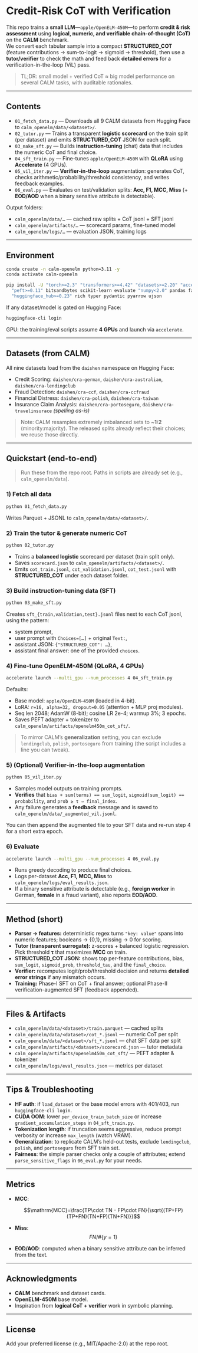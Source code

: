 # Credit-Risk CoT with Verification

This repo trains a **small LLM**—`apple/OpenELM-450M`—to perform **credit & risk assessment** using **logical, numeric, and verifiable chain-of-thought (CoT)** on the **CALM** benchmark.  
We convert each tabular sample into a compact **STRUCTURED_COT** (feature contributions → sum-to-logit → sigmoid → threshold), then use a **tutor/verifier** to check the math and feed back **detailed errors** for a verification-in-the-loop (ViL) pass.

> TL;DR: small model + verified CoT ≈ big model performance on several CALM tasks, with auditable rationales.

---

## Contents

- `01_fetch_data.py` — Downloads all 9 CALM datasets from Hugging Face to `calm_openelm/data/<dataset>/`.
- `02_tutor.py` — Trains a transparent **logistic scorecard** on the train split (per dataset) and emits **STRUCTURED_COT** JSON for each split.
- `03_make_sft.py` — Builds **instruction-tuning** (chat) data that includes the numeric CoT and final choice.
- `04_sft_train.py` — Fine-tunes `apple/OpenELM-450M` with **QLoRA** using **Accelerate** (4 GPUs).
- `05_vil_iter.py` — **Verifier-in-the-loop** augmentation: generates CoT, checks arithmetic/probability/threshold consistency, and writes feedback examples.
- `06_eval.py` — Evaluates on test/validation splits: **Acc, F1, MCC, Miss** (+ **EOD/AOD** when a binary sensitive attribute is detectable).

Output folders:
- `calm_openelm/data/…` — cached raw splits + CoT jsonl + SFT jsonl
- `calm_openelm/artifacts/…` — scorecard params, fine-tuned model
- `calm_openelm/logs/…` — evaluation JSON, training logs

---

## Environment

```bash
conda create -n calm-openelm python=3.11 -y
conda activate calm-openelm

pip install -U "torch>=2.3" "transformers>=4.42" "datasets>=2.20" "accelerate>=0.33" \
  "peft>=0.11" bitsandbytes scikit-learn evaluate "numpy<2.0" pandas fastparquet \
  "huggingface_hub>=0.23" rich typer pydantic pyarrow ujson
````

If any dataset/model is gated on Hugging Face:

```bash
huggingface-cli login
```

GPU: the training/eval scripts assume **4 GPUs** and launch via `accelerate`.

---

## Datasets (from CALM)

All nine datasets load from the `daishen` namespace on Hugging Face:

* Credit Scoring: `daishen/cra-german`, `daishen/cra-australian`, `daishen/cra-lendingclub`
* Fraud Detection: `daishen/cra-ccf`, `daishen/cra-ccfraud`
* Financial Distress: `daishen/cra-polish`, `daishen/cra-taiwan`
* Insurance Claim Analysis: `daishen/cra-portoseguro`, `daishen/cra-travelinsurace` *(spelling as-is)*

> Note: CALM resamples extremely imbalanced sets to \~**1:2** (minority\:majority). The released splits already reflect their choices; we reuse those directly.

---

## Quickstart (end-to-end)

> Run these from the repo root. Paths in scripts are already set (e.g., `calm_openelm/data`).

### 1) Fetch all data

```bash
python 01_fetch_data.py
```

Writes Parquet + JSONL to `calm_openelm/data/<dataset>/`.

### 2) Train the tutor & generate numeric CoT

```bash
python 02_tutor.py
```

* Trains a **balanced logistic** scorecard per dataset (train split only).
* Saves `scorecard.json` to `calm_openelm/artifacts/<dataset>/`.
* Emits `cot_train.jsonl`, `cot_validation.jsonl`, `cot_test.jsonl` with **STRUCTURED\_COT** under each dataset folder.

### 3) Build instruction-tuning data (SFT)

```bash
python 03_make_sft.py
```

Creates `sft_{train,validation,test}.jsonl` files next to each CoT jsonl, using the pattern:

* system prompt,
* user prompt with `Choices=[…]` + original `Text:`,
* assistant JSON: `{"STRUCTURED_COT": …}`,
* assistant final answer: one of the provided `choices`.

### 4) Fine-tune OpenELM-450M (QLoRA, 4 GPUs)

```bash
accelerate launch --multi_gpu --num_processes 4 04_sft_train.py
```

Defaults:

* Base model: `apple/OpenELM-450M` (loaded in 4-bit).
* LoRA: `r=16, alpha=32, dropout=0.05` (attention + MLP proj modules).
* Seq len 2048; AdamW (8-bit); cosine LR 2e-4; warmup 3%; 3 epochs.
* Saves PEFT adapter + tokenizer to `calm_openelm/artifacts/openelm450m_cot_sft/`.

> To mirror CALM’s **generalization** setting, you can exclude `lendingclub`, `polish`, `portoseguro` from training (the script includes a line you can tweak).

### 5) (Optional) Verifier-in-the-loop augmentation

```bash
python 05_vil_iter.py
```

* Samples model outputs on training prompts.
* **Verifies** that `bias + sum(terms) == sum_logit`, `sigmoid(sum_logit) == probability`, and `prob ≥ τ ⇒ final_index`.
* Any failure generates a **feedback** message and is saved to `calm_openelm/data/_augmented_vil.jsonl`.

You can then append the augmented file to your SFT data and re-run step 4 for a short extra epoch.

### 6) Evaluate

```bash
accelerate launch --multi_gpu --num_processes 4 06_eval.py
```

* Runs greedy decoding to produce final choices.
* Logs per-dataset **Acc, F1, MCC, Miss** to `calm_openelm/logs/eval_results.json`.
* If a binary sensitive attribute is detectable (e.g., **foreign worker** in German, **female** in a fraud variant), also reports **EOD/AOD**.

---

## Method (short)

* **Parser → features:** deterministic regex turns `"key: value"` spans into numeric features; booleans → {0,1}, missing → 0 for scoring.
* **Tutor (transparent surrogate):** z-scores + balanced logistic regression. Pick threshold **τ** that maximizes **MCC** on train.
* **STRUCTURED\_COT JSON:** shows top per-feature contributions, bias, `sum_logit`, `sigmoid_prob`, `threshold_tau`, and the `final_choice`.
* **Verifier:** recomputes logit/prob/threshold decision and returns **detailed error strings** if any mismatch occurs.
* **Training:** Phase-I SFT on CoT + final answer; optional Phase-II verification-augmented SFT (feedback appended).

---

## Files & Artifacts

* `calm_openelm/data/<dataset>/train.parquet` — cached splits
* `calm_openelm/data/<dataset>/cot_*.jsonl` — numeric CoT per split
* `calm_openelm/data/<dataset>/sft_*.jsonl` — chat SFT data per split
* `calm_openelm/artifacts/<dataset>/scorecard.json` — tutor metadata
* `calm_openelm/artifacts/openelm450m_cot_sft/` — PEFT adapter & tokenizer
* `calm_openelm/logs/eval_results.json` — metrics per dataset

---

## Tips & Troubleshooting

* **HF auth**: if `load_dataset` or the base model errors with 401/403, run `huggingface-cli login`.
* **CUDA OOM**: lower `per_device_train_batch_size` or increase `gradient_accumulation_steps` in `04_sft_train.py`.
* **Tokenization length**: if truncation seems aggressive, reduce prompt verbosity or increase `max_length` (watch VRAM).
* **Generalization**: to replicate CALM’s held-out tests, exclude `lendingclub`, `polish`, and `portoseguro` from SFT train set.
* **Fairness**: the simple parser checks only a couple of attributes; extend `parse_sensitive_flags` in `06_eval.py` for your needs.

---

## Metrics

* **MCC**:

  $$\mathrm{MCC}=\frac{TP\cdot TN - FP\cdot FN}{\sqrt{(TP+FP)(TP+FN)(TN+FP)(TN+FN)}}$$
* **Miss**: $$FN / \#\{y=1\}$$
* **EOD/AOD**: computed when a binary sensitive attribute can be inferred from the text.

---

## Acknowledgments

* **CALM** benchmark and dataset cards.
* **OpenELM-450M** base model.
* Inspiration from **logical CoT + verifier** work in symbolic planning.

---

## License

Add your preferred license (e.g., MIT/Apache-2.0) at the repo root.

```
```
